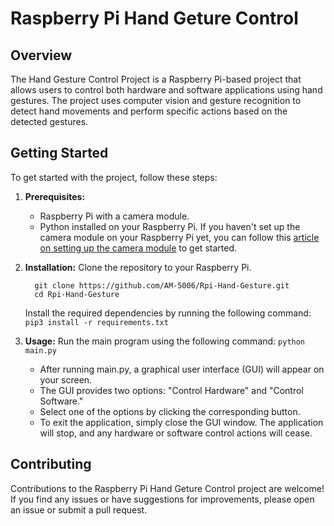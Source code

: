 # Raspberry Pi Hand Geture Control

## Overview

The Hand Gesture Control Project is a Raspberry Pi-based project that allows users to control both hardware and software applications using hand gestures. The project uses computer vision and gesture recognition to detect hand movements and perform specific actions based on the detected gestures.

## Getting Started

To get started with the project, follow these steps:

1. **Prerequisites:**
   - Raspberry Pi with a camera module.
   - Python installed on your Raspberry Pi.
   If you haven't set up the camera module on your Raspberry Pi yet, you can follow this [article on setting up the camera module](https://www.digikey.in/en/maker/blogs/2021/how-to-connect-a-camera-to-a-raspberry-pi) to get started.

2.  **Installation:**
    Clone the repository to your Raspberry Pi.
    ```
      git clone https://github.com/AM-5006/Rpi-Hand-Gesture.git
      cd Rpi-Hand-Gesture
    ```
    Install the required dependencies by running the following command: ```pip3 install -r requirements.txt```

3. **Usage:**
   Run the main program using the following command: ```python main.py```
     - After running main.py, a graphical user interface (GUI) will appear on your screen.
     - The GUI provides two options: "Control Hardware" and "Control Software."
     - Select one of the options by clicking the corresponding button.
     - To exit the application, simply close the GUI window. The application will stop, and any hardware or software control actions will cease.

## Contributing
  Contributions to the Raspberry Pi Hand Geture Control project are welcome! If you find any issues or have suggestions for improvements, please open an issue or submit a pull request.
